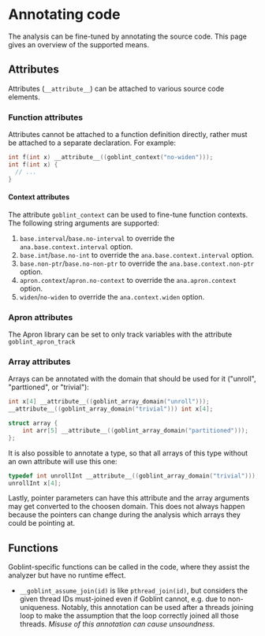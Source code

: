 # Annotating code

The analysis can be fine-tuned by annotating the source code.
This page gives an overview of the supported means.

## Attributes
Attributes (`__attribute__`) can be attached to various source code elements.

### Function attributes
Attributes cannot be attached to a function definition directly, rather must be attached to a separate declaration.
For example:
```c
int f(int x) __attribute__((goblint_context("no-widen")));
int f(int x) {
  // ...
}
```

#### Context attributes
The attribute `goblint_context` can be used to fine-tune function contexts.
The following string arguments are supported:

1. `base.interval`/`base.no-interval` to override the `ana.base.context.interval` option.
2. `base.int`/`base.no-int` to override the `ana.base.context.interval` option.
3. `base.non-ptr`/`base.no-non-ptr` to override the `ana.base.context.non-ptr` option.
4. `apron.context`/`apron.no-context` to override the `ana.apron.context` option.
5. `widen`/`no-widen` to override the `ana.context.widen` option.

### Apron attributes
The Apron library can be set to only track variables with the attribute `goblint_apron_track`

### Array attributes
Arrays can be annotated with the domain that should be used for it ("unroll", "parttioned", or "trivial"):

```c
int x[4] __attribute__((goblint_array_domain("unroll")));
__attribute__((goblint_array_domain("trivial"))) int x[4];

struct array {
	int arr[5] __attribute__((goblint_array_domain("partitioned")));
};
```
It is also possible to annotate a type, so that all arrays of this type without an own attribute will use this one: 

```c
typedef int unrollInt __attribute__((goblint_array_domain("trivial")));
unrollInt x[4];
```
Lastly, pointer parameters can have this attribute and the array arguments may get converted to the choosen domain. This does not always happen because the pointers can change during the analysis which arrays they could be pointing at.



## Functions
Goblint-specific functions can be called in the code, where they assist the analyzer but have no runtime effect.

* `__goblint_assume_join(id)` is like `pthread_join(id)`, but considers the given thread IDs must-joined even if Goblint cannot, e.g. due to non-uniqueness.
  Notably, this annotation can be used after a threads joining loop to make the assumption that the loop correctly joined all those threads.
  _Misuse of this annotation can cause unsoundness._
